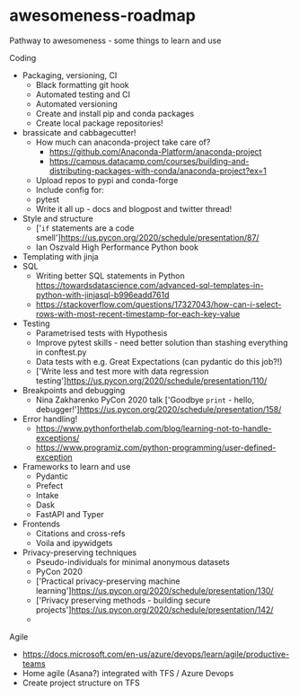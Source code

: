 # awesomeness-roadmap
Pathway to awesomeness - some things to learn and use

Coding

* Packaging, versioning, CI
  * Black formatting git hook
  * Automated testing and CI
  * Automated versioning
  * Create and install pip and conda packages
  * Create local package repositories!
* brassicate and cabbagecutter!
  * How much can anaconda-project take care of? 
    * https://github.com/Anaconda-Platform/anaconda-project
    * https://campus.datacamp.com/courses/building-and-distributing-packages-with-conda/anaconda-project?ex=1
  * Upload repos to pypi and conda-forge
  * Include config for:
   * pytest
  * Write it all up - docs and blogpost and twitter thread!
* Style and structure
  * ['`if` statements are a code smell']https://us.pycon.org/2020/schedule/presentation/87/
  * Ian Oszvald High Performance Python book
* Templating with jinja
* SQL
  * Writing better SQL statements in Python https://towardsdatascience.com/advanced-sql-templates-in-python-with-jinjasql-b996eadd761d
  * https://stackoverflow.com/questions/17327043/how-can-i-select-rows-with-most-recent-timestamp-for-each-key-value
* Testing
  * Parametrised tests with Hypothesis
  * Improve pytest skills - need better solution than stashing everything in conftest.py
  * Data tests with e.g. Great Expectations (can pydantic do this job?!)
  * ['Write less and test more with data regression testing']https://us.pycon.org/2020/schedule/presentation/110/
* Breakpoints and debugging
  * Nina Zakharenko PyCon 2020 talk ['Goodbye `print` - hello, debugger!']https://us.pycon.org/2020/schedule/presentation/158/
* Error handling!
  * https://www.pythonforthelab.com/blog/learning-not-to-handle-exceptions/
  * https://www.programiz.com/python-programming/user-defined-exception
* Frameworks to learn and use
  * Pydantic
  * Prefect
  * Intake
  * Dask
  * FastAPI and Typer
* Frontends
  * Citations and cross-refs
  * Voila and ipywidgets
* Privacy-preserving techniques
  * Pseudo-individuals for minimal anonymous datasets
  * PyCon 2020 
   * ['Practical privacy-preserving machine learning']https://us.pycon.org/2020/schedule/presentation/130/
   * ['Privacy preserving methods - building secure projects']https://us.pycon.org/2020/schedule/presentation/142/
   * 

  
  
Agile

* https://docs.microsoft.com/en-us/azure/devops/learn/agile/productive-teams
* Home agile (Asana?) integrated with TFS / Azure Devops
* Create project structure on TFS

